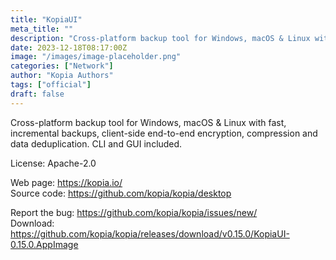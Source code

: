 ```yaml
---
title: "KopiaUI"
meta_title: ""
description: "Cross-platform backup tool for Windows, macOS & Linux with fast, incremental backups, client-side end-to-end encryption, compression and data deduplication. CLI and GUI included."
date: 2023-12-18T08:17:00Z
image: "/images/image-placeholder.png"
categories: ["Network"]
author: "Kopia Authors"
tags: ["official"]
draft: false
---
```


Cross-platform backup tool for Windows, macOS & Linux with fast, incremental backups, client-side end-to-end encryption, compression and data deduplication. CLI and GUI included.

License: Apache-2.0

Web page: https://kopia.io/  
Source code: https://github.com/kopia/kopia/desktop

Report the bug: https://github.com/kopia/kopia/issues/new/  
Download: https://github.com/kopia/kopia/releases/download/v0.15.0/KopiaUI-0.15.0.AppImage
